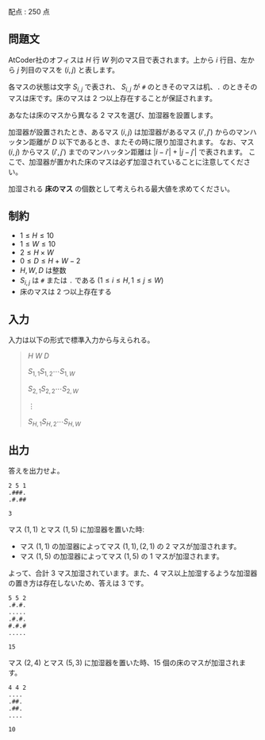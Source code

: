 配点 : $250$ 点

## 問題文

AtCoder社のオフィスは $H$ 行 $W$ 列のマス目で表されます。上から $i$ 行目、左から $j$ 列目のマスを $(i, j)$ と表します。

各マスの状態は文字 $S_{i,j}$ で表され、 $S_{i,j}$ が `#` のときそのマスは机、`.` のときそのマスは床です。床のマスは $2$ つ以上存在することが保証されます。

あなたは床のマスから異なる $2$ マスを選び、加湿器を設置します。

加湿器が設置されたとき、あるマス $(i,j)$ は加湿器があるマス $(i',j')$ からのマンハッタン距離が $D$ 以下であるとき、またその時に限り加湿されます。
なお、マス $(i,j)$ からマス $(i',j')$ までのマンハッタン距離は $|i-i'|+|j-j'|$ で表されます。
ここで、加湿器が置かれた床のマスは必ず加湿されていることに注意してください。

加湿される **床のマス** の個数として考えられる最大値を求めてください。

## 制約

- $1 \leq H \leq 10$
- $1 \leq W \leq 10$
- $2 \leq H \times W$
- $0 \leq D \leq H+W-2$
- $H,W,D$ は整数
- $S_{i,j}$ は `#` または `.` である $(1 \leq i \leq H, 1 \leq j \leq W)$
- 床のマスは $2$ つ以上存在する

## 入力

入力は以下の形式で標準入力から与えられる。

> $H$ $W$ $D$
> 
> $S_{1,1}$$S_{1,2}$$\cdots$$S_{1,W}$
> 
> $S_{2,1}$$S_{2,2}$$\cdots$$S_{2,W}$
> 
> $\vdots$
> 
> $S_{H,1}$$S_{H,2}$$\cdots$$S_{H,W}$

## 出力

答えを出力せよ。

```input1
2 5 1
.###.
.#.##
```

```output1
3
```

マス $(1,1)$ とマス $(1,5)$ に加湿器を置いた時:

- マス $(1,1)$ の加湿器によってマス $(1,1),(2,1)$ の $2$ マスが加湿されます。
- マス $(1,5)$ の加湿器によってマス $(1,5)$ の $1$ マスが加湿されます。

よって、合計 $3$ マス加湿されています。また、$4$ マス以上加湿するような加湿器の置き方は存在しないため、答えは $3$ です。

```input2
5 5 2
.#.#.
.....
.#.#.
#.#.#
.....
```

```output2
15
```

マス $(2,4)$ とマス $(5,3)$ に加湿器を置いた時、$15$ 個の床のマスが加湿されます。

```input3
4 4 2
....
.##.
.##.
....
```

```output3
10
```